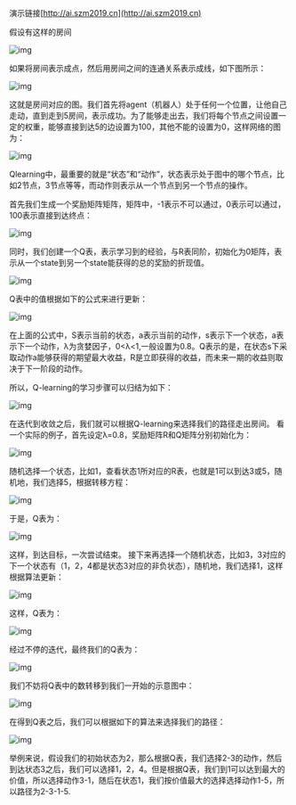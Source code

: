 
演示链接[http://ai.szm2019.cn](http://ai.szm2019.cn)

假设有这样的房间

 

![img](https://images.gitee.com/uploads/images/2020/0224/162212_a5152d6a_5641975.png)

 

如果将房间表示成点，然后用房间之间的连通关系表示成线，如下图所示：

 ![img](https://images.gitee.com/uploads/images/2020/0224/162212_59737e15_5641975.png)

 

 

这就是房间对应的图。我们首先将agent（机器人）处于任何一个位置，让他自己走动，直到走到5房间，表示成功。为了能够走出去，我们将每个节点之间设置一定的权重，能够直接到达5的边设置为100，其他不能的设置为0，这样网络的图为：

 ![img](https://images.gitee.com/uploads/images/2020/0224/162212_9692e359_5641975.png)

 

 

Qlearning中，最重要的就是“状态”和“动作”，状态表示处于图中的哪个节点，比如2节点，3节点等等，而动作则表示从一个节点到另一个节点的操作。

首先我们生成一个奖励矩阵矩阵，矩阵中，-1表示不可以通过，0表示可以通过，100表示直接到达终点：

 

![img](https://images.gitee.com/uploads/images/2020/0224/162212_b10cc8eb_5641975.png)

 

同时，我们创建一个Q表，表示学习到的经验，与R表同阶，初始化为0矩阵，表示从一个state到另一个state能获得的总的奖励的折现值。

 ![img](https://images.gitee.com/uploads/images/2020/0224/162212_fe264d32_5641975.png)

 

 

Q表中的值根据如下的公式来进行更新：

 

![img](https://images.gitee.com/uploads/images/2020/0224/162212_c631f304_5641975.png)

 

在上面的公式中，S表示当前的状态，a表示当前的动作，s表示下一个状态，a表示下一个动作，λ为贪婪因子，0<λ<1,一般设置为0.8。Q表示的是，在状态s下采取动作a能够获得的期望最大收益，R是立即获得的收益，而未来一期的收益则取决于下一阶段的动作。

所以，Q-learning的学习步骤可以归结为如下：

 

![img](https://images.gitee.com/uploads/images/2020/0224/162214_f5813d2c_5641975.png)

 

在迭代到收敛之后，我们就可以根据Q-learning来选择我们的路径走出房间。
看一个实际的例子，首先设定λ=0.8，奖励矩阵R和Q矩阵分别初始化为：

 

![img](https://images.gitee.com/uploads/images/2020/0224/162212_e54b1a13_5641975.png)

 

 

 

 

随机选择一个状态，比如1，查看状态1所对应的R表，也就是1可以到达3或5，随机地，我们选择5，根据转移方程：

 ![img](https://images.gitee.com/uploads/images/2020/0224/162213_da802d0a_5641975.png)

 

 

于是，Q表为：

 

![img](https://images.gitee.com/uploads/images/2020/0224/162212_0826a7af_5641975.png)

 

这样，到达目标，一次尝试结束。
接下来再选择一个随机状态，比如3，3对应的下一个状态有（1，2，4都是状态3对应的非负状态），随机地，我们选择1，这样根据算法更新：

 

![img](https://images.gitee.com/uploads/images/2020/0224/162212_7f30f5b4_5641975.png)

 

这样，Q表为：

 

![img](https://images.gitee.com/uploads/images/2020/0224/162212_d5adcc9a_5641975.png)

 

经过不停的迭代，最终我们的Q表为：

 ![img](https://images.gitee.com/uploads/images/2020/0224/162212_abaa0652_5641975.png)

 

 

我们不妨将Q表中的数转移到我们一开始的示意图中：

 

![img](https://images.gitee.com/uploads/images/2020/0224/162212_d35f063c_5641975.png)

 

在得到Q表之后，我们可以根据如下的算法来选择我们的路径：

 

![img](https://images.gitee.com/uploads/images/2020/0224/162212_c4e51d98_5641975.png)

 

举例来说，假设我们的初始状态为2，那么根据Q表，我们选择2-3的动作，然后到达状态3之后，我们可以选择1，2，4。但是根据Q表，我们到1可以达到最大的价值，所以选择动作3-1，随后在状态1，我们按价值最大的选择选择动作1-5，所以路径为2-3-1-5.